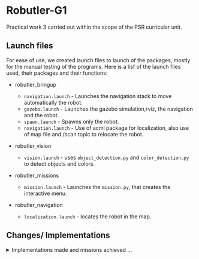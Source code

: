 # Robutler-G1

Practical work 3 carried out within the scope of the PSR curricular unit.


## Launch files

For ease of use, we created launch files to launch of the packages, mostly for the manual testing of the programs. 
Here is a lisf of the launch files used, their packages and their functions:

- robutler_bringup
  - `navigation.launch` - Launches the navigation stack to move automatically the robot.
  - `gazebo.launch` - Launches the gazebo simulation,rviz, the navigation and the robot.
  - `spawn.launch` - Spawns only the robot.
  - `navigation.launch` - Use of acml package for localization, also use of map file and /scan topic to relocate the robot.
  

- robutler_vision
  - `vision.launch` - uses `object_detection.py` and `color_detection.py` to detect objects and colors.
  
- robutler_missions
  - `mission.launch` - Launches the `mission.py`, that creates the interactive menu.
  
- robutler_navigation
  - `localization.launch` - locates the robot in the map.




## Changes/ Implementations
<details> 
  <summary>Implementations made and missions achieved ...</summary>




### Missions 
The missions possible that can be done by the robot are the following:
1. Go to a specific location  in acordance to user input
2. Go to a predefined location based on which room the user wants to go to
3. Find objects of a specific color
4. Categotize objects based on their caracteristics
5. Try and find objects in the map
 


### Interactive Rviz menu
The rviz menu was implemented in order to make the actions of the robot easier to do, by implementing a interactive menu. This menu has several options, these include:
- Going to a specific room. 
- Taking a picture.
- Finding a specific object in the map.
- Looking for a specific object only in a certain room.



### Navigation
For the robot to navigate the map, it uses the map and uses the same method for all the movements and finds the shortest distance to that position.
In the video below we can see the robot navigating the map. 

![Navigation](docs/navigation.gif "navigation")

To make it so that the robot doesnt crash, its taken into consideration the obstacles and the safe distace from them, being created a cost map that creates a safety zone around the obstacles, where the robot either slows down or stops, depending on the distance from the obstacle.
In the image below its possible to see the cost map.

![Cost map](docs/cost_map.jpeg "cost map, the color changes depending on how far from the obstacle it is ")

### Mapping
The mapping of the apartment was recorded using SLAM to a `.pmg` file, whitch is afterwards launched in the `navigation.launch` on the robutler_bringup package. This launch file also contains the particle filter, whitch is only used when the robot doesnt know its position, after being moved or after a reset.

[exemplo de imagem do rviz com o mapa e filtro de particulas a funcionar]

### Object Spawning
Due to one of the missions being the usage of finding certaint objecs on the apartment. The usage of a object spawner was implemented, so that the robot could spawn objects in the map, in order to test the object detection program and its navigations skills.




### Teleoperation
Due to our use of the teleoperation was use only initially and while testing and while debugging, the `rqt_robot_steering` plugin was originally used, however the `keyboard_teleop.launch` is a more simple and usable version, used from the turtlebot_teleop package.

[image maybe?]

### Vision
To simplify the operation of vision, the process was devided into two programs. Both work with the same image, that was taken by the camera when the robot is in the [Some type of state].

The `object_detection.py` program, uses the yolov3 model to detect objects, and then uses this information and displays the objects it detects, with a bounding box around it. These bounding boxes only appear on certaint obexts, using the names of the objects the model can detect and the weight of each object, using the `coco.names` and `yolov3-tiny.weights` files respectively.


The `color_detection.py` program, obtains the contours and the centroids of each color that we implemented, these being red, blue and green. Whith this information, the program subtracts the information given, showing only the detected objects with those colors.


On the image below we can see the results of the `object_detection.py` program, where we can see the bounding boxes around the objects detected, and the `color_detection.py` program, where we can see the centroids of the objects detected and the mask created using the contours of the objects.

<img src="docs/vision.jpeg" alt="Cv and yolo programs working" width="500"
/>



### Robot changes

Due to certain limitations of the robot, certain features couldn't be made, the most crucial one being spotting objects that weren't on the ground level. To fix that, we implemented a second camera by modeling a new object onto the robot, where the new camera would be located.

To do this, we changed the `robutler.urdf.xacro` file so we could model the new part of the robot, this being a antenna, with a  size of 1.5 meters. 

We tried the possibility of creating a prismatic joint, where it would be retracted while moving and only extended when either the program or the user wished to search for a object. However, after doing several tests, it wasn't possible to create this prismatic joint and still be able to obtain the cameras' joints information and therefore the camera. 
Another possibility is the use of two cameras, to try and detect when a certain object is above or below a specific object, such has a table.  However, this wasn't possible to implement due to the limitations of our code, because we focused on implementing all of the features with a single camera.









</details>


